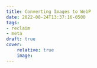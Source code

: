 ```yaml
---
title: Converting Images to WebP
date: 2022-08-24T13:37:16-0500
tags:
- reclaim
- meta
draft: true
cover:
    relative: true
    image: 
---
```




